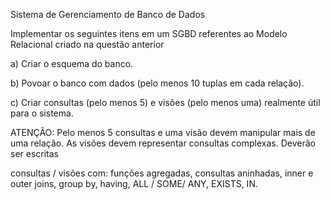 Sistema de Gerenciamento de Banco de Dados

Implementar os seguintes itens em um SGBD referentes ao Modelo Relacional criado na questão anterior

a) Criar o esquema do banco.

b) Povoar o banco com dados (pelo menos 10 tuplas em cada relação).

c) Criar consultas (pelo menos 5) e visões (pelo menos uma) realmente útil para o sistema.

ATENÇÃO: Pelo menos 5 consultas e uma visão devem manipular mais de uma relação. As visões devem representar consultas complexas. Deverão ser escritas

consultas / visões com: funções agregadas, consultas aninhadas, inner e outer joins, group by, having, ALL / SOME/ ANY, EXISTS, IN.
